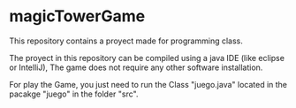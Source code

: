 # magicTowerGame

This repository contains a proyect made for programming class. 

The proyect in this repository can be compiled using a java IDE (like eclipse or IntelliJ), 
The game does not require any other software installation.

For play the Game, you just need to run the Class "juego.java" located in the pacakge "juego" in the folder "src".

